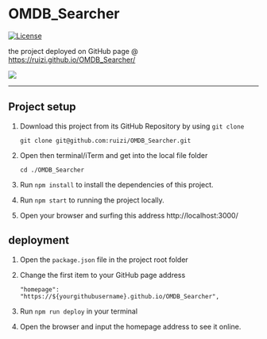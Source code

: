 # OMDB_Searcher

[![License](https://img.shields.io/badge/license-MIT-green)](http://badges.mit-license.org)

the project deployed on GitHub page @ https://ruizi.github.io/OMDB_Searcher/

![](https://github.com/ruizi/OMDB_Searcher/blob/main/public/The%20Shoppies.gif)

---

## Project  setup

1. Download this project from its GitHub Repository by using `git clone`

   ```
   git clone git@github.com:ruizi/OMDB_Searcher.git
   ```

2. Open then terminal/iTerm and get into the local file folder

   ```
   cd ./OMDB_Searcher
   ```

3. Run `npm install` to install the dependencies of this project.


4. Run `npm start` to running the project locally.

5. Open your browser and surfing this address http://localhost:3000/

## deployment

1. Open the `package.json` file in the project root folder


2. Change the first item to your GitHub page address
   ```
   "homepage": "https://${yourgithubusername}.github.io/OMDB_Searcher",
   ```

3. Run `npm run deploy` in your terminal


4. Open the browser and input the homepage address to see it online.